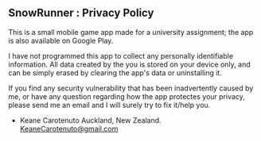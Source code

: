## SnowRunner : Privacy Policy

This is a small mobile game app made for a university assignment; the app is also available on Google Play.

I have not programmed this app to collect any personally identifiable information. All data created by the you is stored on your device only, and can be simply erased by clearing the app's data or uninstalling it.

If you find any security vulnerability that has been inadvertently caused by me, or have any question regarding how the app protectes your privacy, please send me an email and I will surely try to fix it/help you.

- Keane Carotenuto
Auckland, New Zealand.  
KeaneCarotenuto@gmail.com
